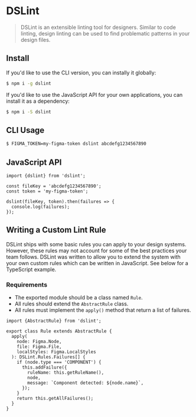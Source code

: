 # DSLint

> DSLint is an extensible linting tool for designers. Similar to code linting, design linting can be used to find problematic patterns in your design files.

## Install

If you'd like to use the CLI version, you can instally it globally:

```bash
$ npm i -g dslint
```

If you'd like to use the JavaScript API for your own applications, you can install it as a dependency:

```bash
$ npm i -S dslint
```

## CLI Usage

```bash
$ FIGMA_TOKEN=my-figma-token dslint abcdefg1234567890
```

## JavaScript API

```tsx
import {dslint} from 'dslint';

const fileKey = 'abcdefg1234567890';
const token = 'my-figma-token';

dslint(fileKey, token).then(failures => {
  console.log(failures);
});
```

## Writing a Custom Lint Rule

DSLint ships with some basic rules you can apply to your design systems. However, these rules may not account for some of the best practices your team follows. DSLint was written to allow you to extend the system with your own custom rules which can be written in JavaScript. See below for a TypeScript example.

### Requirements

- The exported module should be a class named `Rule`.
- All rules should extend the `AbstractRule` class.
- All rules must implement the `apply()` method that return a list of failures.

```tsx
import {AbstractRule} from 'dslint';

export class Rule extends AbstractRule {
  apply(
    node: Figma.Node,
    file: Figma.File,
    localStyles: Figma.LocalStyles
  ): DSLint.Rules.Failures[] {
    if (node.type === 'COMPONENT') {
      this.addFailure({
        ruleName: this.getRuleName(),
        node,
        message: `Component detected: ${node.name}`,
      });
    }
    return this.getAllFailures();
  }
}
```
